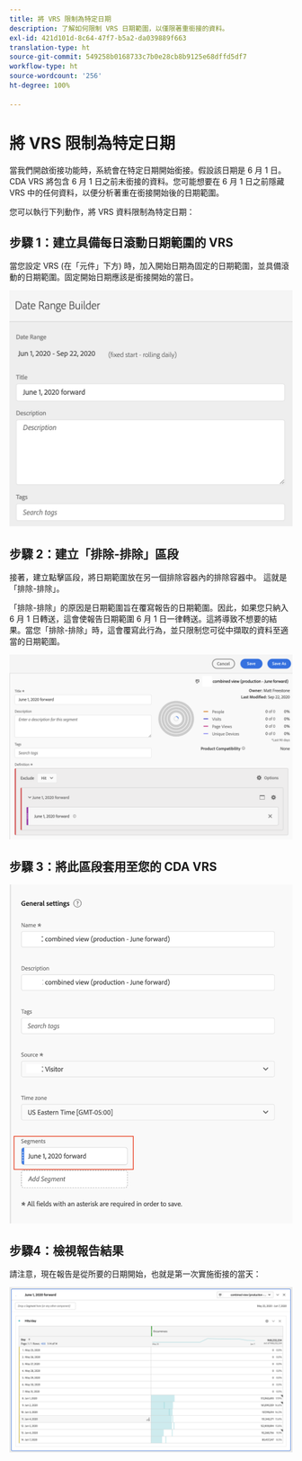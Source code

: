 ```yaml
---
title: 將 VRS 限制為特定日期
description: 了解如何限制 VRS 日期範圍，以僅限著重銜接的資料。
exl-id: 421d101d-8c64-47f7-b5a2-da039889f663
translation-type: ht
source-git-commit: 549258b0168733c7b0e28cb8b9125e68dffd5df7
workflow-type: ht
source-wordcount: '256'
ht-degree: 100%

---
```


# 將 VRS 限制為特定日期

當我們開啟銜接功能時，系統會在特定日期開始銜接。假設該日期是 6 月 1 日。CDA VRS 將包含 6 月 1 日之前未銜接的資料。您可能想要在 6 月 1 日之前隱藏 VRS 中的任何資料，以便分析著重在銜接開始後的日期範圍。

您可以執行下列動作，將 VRS 資料限制為特定日期：

## 步驟 1：建立具備每日滾動日期範圍的 VRS

當您設定 VRS (在「元件」下方) 時，加入開始日期為固定的日期範圍，並具備滾動的日期範圍。固定開始日期應該是銜接開始的當日。

![](assets/rolling-daily.png)

## 步驟 2：建立「排除-排除」區段

接著，建立點擊區段，將日期範圍放在另一個排除容器內的排除容器中。 這就是「排除-排除」。

「排除-排除」的原因是日期範圍旨在覆寫報告的日期範圍。因此，如果您只納入 6 月 1 日轉送，這會使報告日期範圍 6 月 1 日一律轉送。這將導致不想要的結果。當您「排除-排除」時，這會覆寫此行為，並只限制您可從中擷取的資料至適當的日期範圍。

![](assets/exclude-exclude.png)

## 步驟 3：將此區段套用至您的 CDA VRS

![](assets/apply-segment.png)

## 步驟4：檢視報告結果

請注意，現在報告是從所要的日期開始，也就是第一次實施銜接的當天：

![](assets/report-limited-dates.png)
